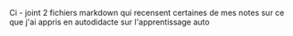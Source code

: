Ci - joint 2 fichiers markdown qui recensent certaines de mes notes sur ce que j'ai appris en autodidacte sur l'apprentissage auto
